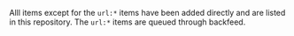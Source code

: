 Alll items except for the `url:*` items have been added directly and are listed in this repository. The `url:*` items are queued through backfeed.
